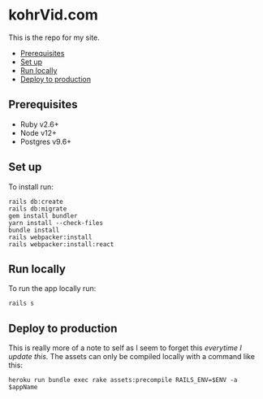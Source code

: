 # kohrVid.com

This is the repo for my site.

<!-- vim-markdown-toc GFM -->

* [Prerequisites](#prerequisites)
* [Set up](#set-up)
* [Run locally](#run-locally)
* [Deploy to production](#deploy-to-production)

<!-- vim-markdown-toc -->

## Prerequisites

* Ruby v2.6+
* Node v12+
* Postgres v9.6+


## Set up

To install run:

    rails db:create
    rails db:migrate
    gem install bundler
    yarn install --check-files
    bundle install
    rails webpacker:install
    rails webpacker:install:react


## Run locally

To run the app locally run:

    rails s


## Deploy to production

This is really more of a note to self as I seem to forget this _everytime I
update this._ The assets can only be compiled locally with a command like this:

    heroku run bundle exec rake assets:precompile RAILS_ENV=$ENV -a $appName
